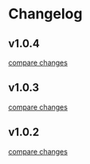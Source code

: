 # Changelog


## v1.0.4

[compare changes](https://github.com/aatrooox/cli-to-electron/compare/v1.0.3...v1.0.4)

## v1.0.3

[compare changes](https://github.com/aatrooox/cli-to-electron/compare/v1.0.2...v1.0.3)

## v1.0.2

[compare changes](https://github.com/aatrooox/cli-to-electron/compare/v1.0.1...v1.0.2)

